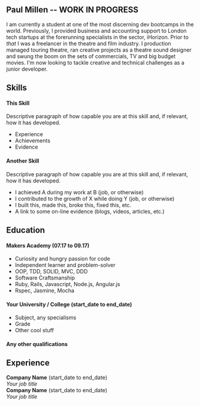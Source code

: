 ## Paul Millen -- WORK IN PROGRESS

I am currently a student at one of the most discerning dev bootcamps in the world.  Previously, I provided business and accounting support to London tech startups at the forerunning specialists in the sector, iHorizon.  Prior to *that* I was a freelancer in the theatre and film industry.  I production managed touring theatre, ran creative projects as a theatre sound designer and swung the boom on the sets of commercials, TV and big budget movies.  I'm now looking to tackle creative and technical challenges as a junior developer.    

## Skills

#### This Skill

Descriptive paragraph of how capable you are at this skill and, if relevant, how it has developed.

- Experience
- Achievements
- Evidence

#### Another Skill

Descriptive paragraph of how capable you are at this skill and, if relevant, how it has developed.

- I achieved A during my work at B (job, or otherwise)
- I contributed to the growth of X while doing Y (job, or otherwise)
- I built this, made this, broke this, fixed this, etc.
- A link to some on-line evidence (blogs, videos, articles, etc.)

## Education

#### Makers Academy (07.17 to 09.17)

- Curiosity and hungry passion for code
- Independent learner and problem-solver
- OOP, TDD, SOLID, MVC, DDD
- Software Craftsmanship
- Ruby, Rails, Javascript, Node.js, Angular.js
- Rspec, Jasmine, Mocha

#### Your University / College (start_date to end_date)

- Subject, any specialisms
- Grade
- Other cool stuff

#### Any other qualifications

## Experience

**Company Name** (start_date to end_date)    
*Your job title*  
**Company Name** (start_date to end_date)   
*Your job title*  
